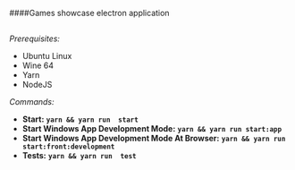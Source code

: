 ####Games showcase electron application
##
*Prerequisites:*

* Ubuntu Linux
* Wine 64
* Yarn
* NodeJS

*Commands:*

* **Start:** __`yarn && yarn run  start`__
* **Start Windows App Development Mode:** __`yarn && yarn run start:app`__
* **Start Windows App Development Mode At Browser:** __`yarn && yarn run start:front:development`__
* **Tests:** __`yarn && yarn run  test`__
